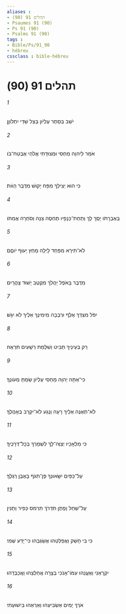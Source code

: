 ```yaml
---
aliases : 
- תהלים 91 (90)
- Psaumes 91 (90)
- Ps 91 (90)
- Psalms 91 (90)
tags : 
- Bible/Ps/91_90
- hébreu
cssclass : bible-hébreu
---
```


# תהלים 91 (90)

###### 1
יֹשֵׁב בְּסֵתֶר עֶלְיֹון בְּצֵל שַׁדַּי יִתְלֹוןָן׃
###### 2
אֹמַר לַיהוָה מַחְסִי וּמְצוּדָתִי אֱלֹהַי אֶבְטַח־בֹּו׃
###### 3
כִּי הוּא יַצִּילְךָ מִפַּח יָקוּשׁ מִדֶּבֶר הַוֹּות׃
###### 4
בְּאֶבְרָתֹו יָסֶךְ לָךְ וְתַחַת־כְּנָפָיו תֶּחְסֶה צִנָּה וְסֹחֵרָה אֲמִתֹּו׃
###### 5
לֹא־תִירָא מִפַּחַד לָיְלָה מֵחֵץ יָעוּף יֹוםָם׃
###### 6
מִדֶּבֶר בָּאֹפֶל יַהֲלֹךְ מִקֶּטֶב יָשׁוּד צָהֳרָיִם׃
###### 7
יִפֹּל מִצִּדְּךָ אֶלֶף וּרְבָבָה מִימִינֶךָ אֵלֶיךָ לֹא יִגָּשׁ׃
###### 8
רַק בְּעֵינֶיךָ תַבִּיט וְשִׁלֻּמַת רְשָׁעִים תִּרְאֶה׃
###### 9
כִּי־אַתָּה יְהוָה מַחְסִי עֶלְיֹון שַׂמְתָּ מְעֹונֶךָ׃
###### 10
לֹא־תְאֻנֶּה אֵלֶיךָ רָעָה וְנֶגַע לֹא־יִקְרַב בְּאָהֳלֶךָ׃
###### 11
כִּי מַלְאָכָיו יְצַוֶּה־לָּךְ לִשְׁמָרְךָ בְּכָל־דְּרָכֶיךָ׃
###### 12
עַל־כַּפַּיִם יִשָּׂאוּנְךָ פֶּן־תִּגֹּף בָּאֶבֶן רַגְלֶךָ׃
###### 13
עַל־שַׁחַל וָפֶתֶן תִּדְרֹךְ תִּרְמֹס כְּפִיר וְתַנִּין׃
###### 14
כִּי בִי חָשַׁק וַאֲפַלְּטֵהוּ אֲשַׂגְּבֵהוּ כִּי־יָדַע שְׁמִי׃
###### 15
יִקְרָאֵנִי וְאֶעֱנֵהוּ עִמֹּו־אָנֹכִי בְצָרָה אֲחַלְּצֵהוּ וַאֲכַבְּדֵהוּ׃
###### 16
אֹרֶךְ יָמִים אַשְׂבִּיעֵהוּ וְאַרְאֵהוּ בִּישׁוּעָתִי׃
